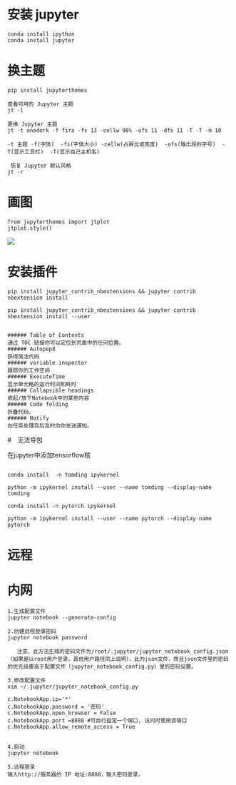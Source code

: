 # 安装 jupyter

```shell
conda install ipython
conda install jupyter
```
# 换主题

```shell
pip install jupyterthemes

查看可用的 Jupyter 主题
jt -l

更换 Jupyter 主题
jt -t onedork -f fira -fs 13 -cellw 90% -ofs 11 -dfs 11 -T -T -m 10

-t 主题 -f(字体)  -fs(字体大小) -cellw(占屏比或宽度)  -ofs(输出段的字号)  -T(显示工具栏)  -T(显示自己主机名)

 恢复 Jupyter 默认风格
jt -r
```

# 画图
```shell
from jupyterthemes import jtplot
jtplot.style() 

```

![](https://upload-images.jianshu.io/upload_images/18339009-8515131bfec37dc8.png?imageMogr2/auto-orient/strip%7CimageView2/2/w/1240)

# 安装插件

```shell
pip install jupyter_contrib_nbextensions && jupyter contrib nbextension install

pip install jupyter_contrib_nbextensions && jupyter contrib nbextension install --user


###### Table of Contents 
通过 TOC 链接你可以定位到页面中的任何位置。
###### Autopep8
获得简洁代码
###### variable inspector
跟踪你的工作空间
###### ExecuteTime
显示单元格的运行时间和耗时
###### Collapsible headings
收起/放下Notebook中的某些内容
###### Code folding
折叠代码。
###### Notify
在任务处理完后及时向你发送通知。

```



#　无法导包

在jupyter中添加tensorflow核

```shell

conda install  -n tomding ipykernel

python -m ipykernel install --user --name tomding --display-name tomding

conda install -n pytorch ipykernel

python -m ipykernel install --user --name pytorch --display-name pytorch

```



# 远程

# 内网


``` shell
1.生成配置文件
jupyter notebook --generate-config

2.创建远程登录密码
jupyter notebook password

   注意，此方法生成的密码文件为/root/.jupyter/jupyter_notebook_config.json （如果是以root用户登录，其他用户路径同上说明），此为json文件，而且json文件里的密码的优先级要高于配置文件（jupyter_notebook_config.py）里的密码设置。

3.修改配置文件
vim ~/.jupyter/jupyter_notebook_config.py 

c.NotebookApp.ip='*'
c.NotebookApp.password = '密码'
c.NotebookApp.open_browser = False
c.NotebookApp.port =8888 #可自行指定一个端口, 访问时使用该端口
c.NotebookApp.allow_remote_access = True 


4.启动
jupyter notebook

5.远程登录
输入http://服务器的 IP 地址:8888，输入密码登录。

```